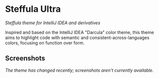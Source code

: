# Steffula Ultra

_Steffula theme for IntelliJ IDEA and derivatives_

Inspired and based on the IntelliJ IDEA "Darcula" color theme, this theme aims to highlight code with semantic and consistent-across-languages colors, focusing on function over form.

## Screenshots

*The theme has changed recently; screenshots aren't currently available.*
